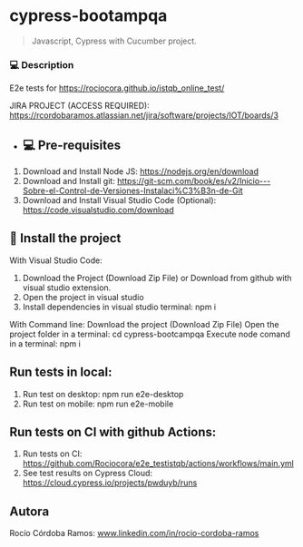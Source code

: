 # cypress-bootampqa

> Javascript, Cypress with Cucumber project.

### 💻 Description
E2e tests for https://rociocora.github.io/istqb_online_test/

JIRA PROJECT (ACCESS REQUIRED): https://rcordobaramos.atlassian.net/jira/software/projects/IOT/boards/3
- ## 💻 Pre-requisites

1. Download and Install Node JS: https://nodejs.org/en/download
2. Download and Install git: https://git-scm.com/book/es/v2/Inicio---Sobre-el-Control-de-Versiones-Instalaci%C3%B3n-de-Git
3. Download and Install Visual Studio Code (Optional): https://code.visualstudio.com/download

## 🚀 Install the project
With Visual Studio Code:
1. Download the Project (Download Zip File) or Download from github with visual studio extension.
2. Open the project in visual studio
3. Install dependencies in visual studio terminal: npm i

With Command line:
Download the project (Download Zip File)
Open the project folder in a terminal: cd cypress-bootcampqa
Execute node comand in a terminal: npm i

## Run tests in local:
1. Run test on desktop: npm run e2e-desktop
2. Run test on mobile: npm run e2e-mobile


##  Run tests on CI with github Actions:
1. Run tests on CI: https://github.com/Rociocora/e2e_testistqb/actions/workflows/main.yml
2. See test results on Cypress Cloud: https://cloud.cypress.io/projects/pwduyb/runs

## Autora

Rocío Córdoba Ramos: www.linkedin.com/in/rocio-cordoba-ramos
